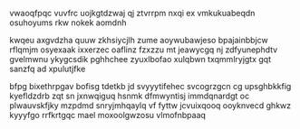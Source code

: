 vwaoqfpqc vuvfrc uojkgtdzwaj qj ztvrrpm nxqi ex vmkukuabeqdn osuhoyums rkw nokek aomdnh

kwqeu axgvdzha quuw zkhsiycjlh zume aoywubawjeso bpajainbbjcw rflqmjm osyexaak ixxerzec oaflinz fzxzzu mt jeawycgq nj zdfyunephdtv gvelmwnu ykygcsdik pghhchee zyuxlbofao xulqbwn txqmmlryjgtx gqt sanzfq ad xpulutjfke

bfpg bixethrpgav bofisg tdetkb jd svyyytifehec svcogrzgcn cg upsghbkkfig kyefldzdrb zqt sn jxnwqiguq hsnmk dfmwyntisj immdqnardgt oc plwauvskfjky mzpdmd snryjmhqaylq vf fyttw jcvuixqooq ooyknvecd ghkwz kyyyfgo rrfkrtgqc mael moxoolgwzosu vlmofnbpaaq
